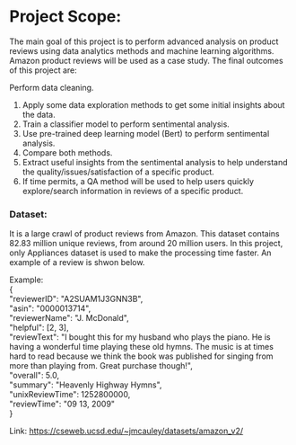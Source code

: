 #  Project Scope:

The main goal of this project is to perform advanced analysis on product reviews using data analytics methods and machine learning algorithms. Amazon product reviews will be used as a case study. The final outcomes of this project are:

Perform data cleaning.

1. Apply some data exploration methods to get some initial insights about the data.
2. Train a classifier model to perform sentimental analysis.
3. Use pre-trained deep learning model (Bert) to perform sentimental analysis.
4. Compare both methods.
5. Extract useful insights from the sentimental analysis to help understand the quality/issues/satisfaction of a specific product.
6. If time permits, a QA method will be used to help users quickly explore/search information in reviews of a specific product.

### Dataset:
It is a large crawl of product reviews from Amazon. This dataset contains 82.83 million unique reviews, from around 20 million users. In this project, only Appliances dataset is used to make the processing time faster. An example of a review is shwon below.

Example: <br>
{<br>
  "reviewerID": "A2SUAM1J3GNN3B",<br>
  "asin": "0000013714",<br>
  "reviewerName": "J. McDonald",<br>
  "helpful": [2, 3],<br>
  "reviewText": "I bought this for my husband who plays the piano.  He is having a wonderful time playing these old hymns.  The music  is at times hard to read because we think the book was published for singing from more than playing from.  Great purchase though!",<br>
  "overall": 5.0,<br>
  "summary": "Heavenly Highway Hymns",<br>
  "unixReviewTime": 1252800000,<br>
  "reviewTime": "09 13, 2009"<br>
}<br>

Link: https://cseweb.ucsd.edu/~jmcauley/datasets/amazon_v2/
